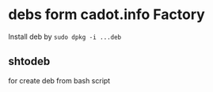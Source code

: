 # debs form cadot.info Factory

Install deb by `sudo dpkg -i ...deb`

## shtodeb
for create deb from bash script
